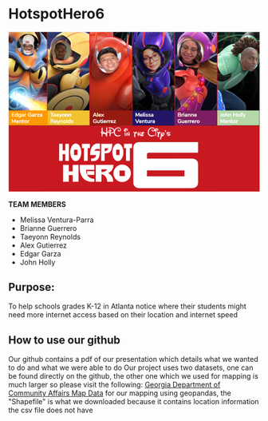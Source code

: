 # HotspotHero6
![hhbackground.png](hhbackground.png)

**TEAM MEMBERS** 
* Melissa Ventura-Parra
* Brianne Guerrero
* Taeyonn Reynolds 
* Alex Gutierrez
* Edgar Garza
* John Holly

## Purpose:
To help schools grades K-12 in Atlanta notice where their students might need more internet access based on their location and internet speed 

## How to use our github
Our github contains a pdf of our presentation which details what we wanted to do and what we were able to do
Our project uses two datasets, one can be found directly on the github, the other one which we used for mapping is much larger so please visit the following:
[Georgia Department of Community Affairs Map Data](https://broadband.georgia.gov/maps/map-data)
for our mapping using geopandas, the "Shapefile" is what we downloaded because it contains location information the csv file does not have
